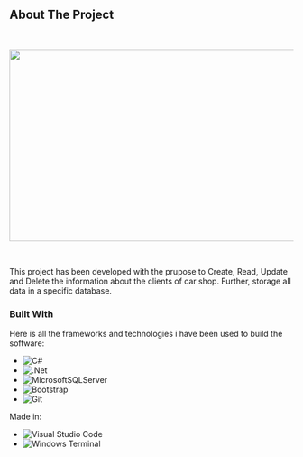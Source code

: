 ## About The Project

<br>
<p align="center">
<img src="https://i.imgur.com/d52MSIw.png" width="684" height="340" >
</p>
<br>

This project has been developed with the prupose to Create, Read, Update and Delete the information about the clients of car shop. Further, storage all data in a specific database.

### Built With

Here is all the frameworks and technologies i have been used to build the software: 

* ![C#](https://img.shields.io/badge/c%23-%23239120.svg?style=for-the-badge&logo=c-sharp&logoColor=white)
* ![.Net](https://img.shields.io/badge/.NET-5C2D91?style=for-the-badge&logo=.net&logoColor=white)
* ![MicrosoftSQLServer](https://img.shields.io/badge/Microsoft%20SQL%20Sever-CC2927?style=for-the-badge&logo=microsoft%20sql%20server&logoColor=white)
* ![Bootstrap](https://img.shields.io/badge/bootstrap-%23563D7C.svg?style=for-the-badge&logo=bootstrap&logoColor=white)
* ![Git](https://img.shields.io/badge/git-%23F05033.svg?style=for-the-badge&logo=git&logoColor=white)

Made in: 

* ![Visual Studio Code](https://img.shields.io/badge/Visual%20Studio%20Code-0078d7.svg?style=for-the-badge&logo=visual-studio-code&logoColor=white)
* ![Windows Terminal](https://img.shields.io/badge/Windows%20Terminal-%234D4D4D.svg?style=for-the-badge&logo=windows-terminal&logoColor=white)
